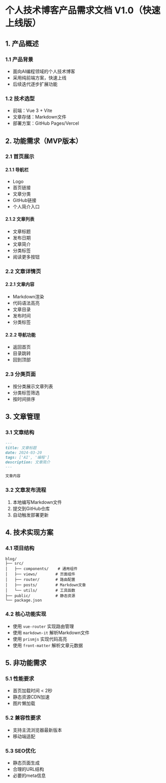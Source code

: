 

# 个人技术博客产品需求文档 V1.0（快速上线版）

## 1. 产品概述
### 1.1 产品背景
- 面向AI编程领域的个人技术博客
- 采用纯前端方案，快速上线
- 后续迭代逐步扩展功能

### 1.2 技术选型
- 前端：Vue 3 + Vite
- 文章存储：Markdown文件
- 部署方案：GitHub Pages/Vercel

## 2. 功能需求（MVP版本）

### 2.1 首页展示
#### 2.1.1 导航栏
- Logo
- 首页链接
- 文章分类
- GitHub链接
- 个人简介入口

#### 2.1.2 文章列表
- 文章标题
- 发布日期
- 文章简介
- 分类标签
- 阅读更多按钮

### 2.2 文章详情页
#### 2.2.1 文章内容
- Markdown渲染
- 代码语法高亮
- 文章目录
- 发布时间
- 分类标签

#### 2.2.2 导航功能
- 返回首页
- 目录跳转
- 回到顶部

### 2.3 分类页面
- 按分类展示文章列表
- 分类标签筛选
- 按时间排序

## 3. 文章管理
### 3.1 文章结构
```markdown
---
title: 文章标题
date: 2024-03-20
tags: ['AI', '编程']
description: 文章简介
---

文章内容
```

### 3.2 文章发布流程
1. 本地编写Markdown文件
2. 提交到GitHub仓库
3. 自动触发部署更新

## 4. 技术实现方案

### 4.1 项目结构
```
blog/
├── src/
│   ├── components/    # 通用组件
│   ├── views/        # 页面组件
│   ├── router/       # 路由配置
│   ├── posts/        # Markdown文章
│   └── utils/        # 工具函数
├── public/           # 静态资源
└── package.json
```

### 4.2 核心功能实现
- 使用 `vue-router` 实现路由管理
- 使用 `markdown-it` 解析Markdown文件
- 使用 `prismjs` 实现代码高亮
- 使用 `front-matter` 解析文章元数据

## 5. 非功能需求

### 5.1 性能要求
- 首页加载时间 < 2秒
- 静态资源CDN加速
- 图片懒加载

### 5.2 兼容性要求
- 支持主流浏览器最新版本
- 移动端适配

### 5.3 SEO优化
- 静态页面生成
- 合理的URL结构
- 必要的meta信息



